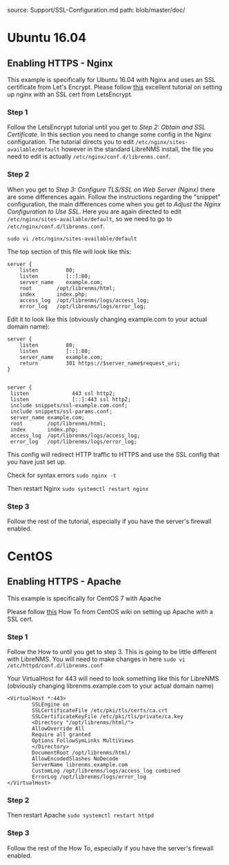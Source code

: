 source: Support/SSL-Configuration.md
path: blob/master/doc/

# Ubuntu 16.04

## Enabling HTTPS - Nginx

This example is specifically for Ubuntu 16.04 with Nginx and uses an
SSL certificate from Let's Encrypt. Please follow
[this](https://www.digitalocean.com/community/tutorials/how-to-secure-nginx-with-let-s-encrypt-on-ubuntu-16-04)
excellent tutorial on setting up nginx with an SSL cert from LetsEncrypt.

### Step 1

Follow the LetsEncrypt tutorial until you get to *Step 2: Obtain and
SSL Certificate.* In this section you need to change some config in
the Nginx configuration. The tutorial directs you to edit
`/etc/nginx/sites-available/default` however in the standard LibreNMS
install, the file you need to edit is actually
`/etc/nginx/conf.d/librenms.conf`.

### Step 2

When you get to *Step 3: Configure TLS/SSL on Web Server (Nginx)*
there are some differences again. Follow the instructions regarding
the "snippet" configuration, the main differences come when you get to
*Adjust the Nginx Configuration to Use SSL*. Here you are again
directed to edit `/etc/nginx/sites-available/default`, so we need to
go to `/etc/nginx/conf.d/librenms.conf`.

`sudo vi /etc/nginx/sites-available/default`

The top section of this file will look like this:

```
server {
    listen         80;
    listen         [::]:80;
    server_name    example.com;
    root        /opt/librenms/html;
    index       index.php;
    access_log  /opt/librenms/logs/access_log;
    error_log   /opt/librenms/logs/error_log;
```

Edit it to look like this (obviously changing example.com to your actual domain name):

```
server {
    listen         80;
    listen         [::]:80;
    server_name    example.com;
    return         301 https://$server_name$request_uri;
}


server {
 listen              443 ssl http2;
 listen              [::]:443 ssl http2;
 include snippets/ssl-example.com.conf;
 include snippets/ssl-params.conf;
 server_name example.com;
 root        /opt/librenms/html;
 index       index.php;
 access_log  /opt/librenms/logs/access_log;
 error_log   /opt/librenms/logs/error_log;
```

This config will redirect HTTP traffic to HTTPS and use the SSL config
that you have just set up.

Check for syntax errors
`sudo nginx -t`

Then restart Nginx
`sudo systemctl restart nginx`

### Step 3

Follow the rest of the tutorial, especially if you have the server's firewall enabled.

# CentOS

## Enabling HTTPS - Apache

This example is specifically for CentOS 7 with Apache

Please follow [this](https://wiki.centos.org/HowTos/Https) How To from
CentOS wiki on setting up Apache with a SSL cert.

### Step 1

Follow the How to until you get to step 3. This is going to be little
different with LibreNMS. You will need to make changes in here `sudo
vi /etc/httpd/conf.d/librenms.conf`

Your VirtualHost for 443 will need to look something like this for LibreNMS
(obviously changing librenms.example.com to your actual domain name)

```
<VirtualHost *:443>
        SSLEngine on
        SSLCertificateFile /etc/pki/tls/certs/ca.crt
        SSLCertificateKeyFile /etc/pki/tls/private/ca.key
        <Directory "/opt/librenms/html/">
        AllowOverride All
        Require all granted
        Options FollowSymLinks MultiViews
        </Directory>
        DocumentRoot /opt/librenms/html/
        AllowEncodedSlashes NoDecode
        ServerName librenms.example.com
        CustomLog /opt/librenms/logs/access_log combined
        ErrorLog /opt/librenms/logs/error_log
</VirtualHost>

```

### Step 2

Then restart Apache `sudo systemctl restart httpd`

### Step 3

Follow the rest of the How To, especially if you have the server's firewall enabled.
